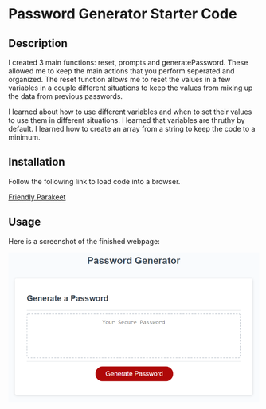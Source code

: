 # Password Generator Starter Code

## Description

I created 3 main functions: reset, prompts and generatePassword. These allowed me to keep the main actions that you perform seperated and organized. The reset function allows me to reset the values in a few variables in a couple different situations to keep the values from mixing up the data from previous passwords.

I learned about how to use different variables and when to set their values to use them in different situations. I learned that variables are thruthy by default. I learned how to create an array from a string to keep the code to a minimum. 

## Installation

Follow the following link to load code into a browser.

[Friendly Parakeet](https://johndavis92790.github.io/friendly-parakeet/)

## Usage

Here is a screenshot of the finished webpage:

![Finished screenshot](./assets/images/03-javascript-homework-demo.png)